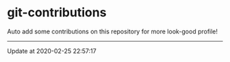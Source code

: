 # git-contributions

Auto add some contributions on this repository for more look-good profile!

---

Update at 2020-02-25 22:57:17
